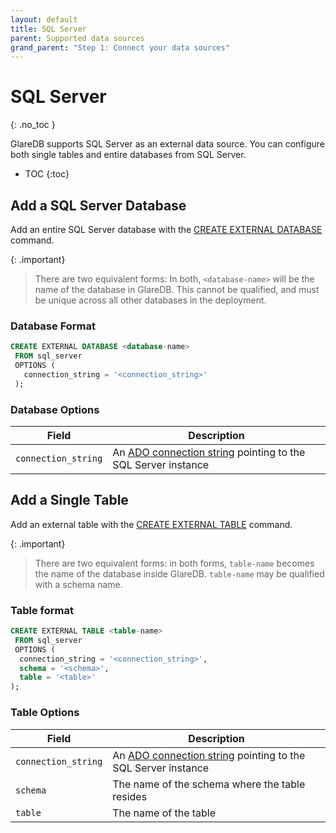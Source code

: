 ```yaml
---
layout: default
title: SQL Server
parent: Supported data sources
grand_parent: "Step 1: Connect your data sources"
---
```


<!-- markdownlint-disable MD022 -->

<!-- prettier-ignore-start -->
# SQL Server
{: .no_toc }
<!-- prettier-ignore-end -->

<!-- markdownlint-enable MD022 -->

GlareDB supports SQL Server as an external data source. You can configure both single 
tables and entire databases from SQL Server.

<!-- prettier-ignore-start -->

- TOC
{:toc}
<!-- prettier-ignore-end -->

## Add a SQL Server Database

Add an entire SQL Server database with the [CREATE EXTERNAL DATABASE]
command.

{: .important}

> There are two equivalent forms: In both, `<database-name>` will be the
> name of the database in GlareDB. This cannot be qualified, and must be
> unique across all other databases in the deployment.

### Database Format

```sql
CREATE EXTERNAL DATABASE <database-name>
 FROM sql_server
 OPTIONS (
   connection_string = '<connection_string>'
 );
```

### Database Options

| Field               | Description                                                    |
| ------------------- | -------------------------------------------------------------- |
| `connection_string` | An [ADO connection string] pointing to the SQL Server instance |

## Add a Single Table

Add an external table with the [CREATE EXTERNAL TABLE]
command.

{: .important}

> There are two equivalent forms: in both forms, `table-name` becomes the
> name of the database inside GlareDB. `table-name` may be qualified
> with a schema name.

### Table format

```sql
CREATE EXTERNAL TABLE <table-name>
 FROM sql_server
 OPTIONS (
  connection_string = '<connection_string>',
  schema = '<schema>',
  table = '<table>'
);
```

### Table Options

| Field               | Description                                                    |
| ------------------- | -------------------------------------------------------------- |
| `connection_string` | An [ADO connection string] pointing to the SQL Server instance |
| `schema`            | The name of the schema where the table resides                 |
| `table`             | The name of the table                                          |

<!-- markdownlint-disable line-length -->

[CREATE EXTERNAL TABLE]: /glaredb/sql-commands/create-external-table
[CREATE EXTERNAL DATABASE]: /glaredb/sql-commands/create-external-database
[ADO connection string]: https://learn.microsoft.com/en-us/dotnet/framework/data/adonet/connection-string-syntax#sql-server-authentication-with-sqlclient

<!-- markdownlint-enable line-length -->
